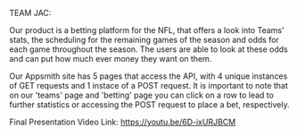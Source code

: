TEAM JAC:

Our product is a betting platform for the NFL, that offers a look into Teams' stats, 
the scheduling for the remaining games of the season and odds for each game throughout the season. 
The users are able to look at these odds and can put how much ever money they want on them.

Our Appsmith site has 5 pages that access the API, with 4 unique instances of GET requests and 
1 instace of a POST request. It is important to note that on our 'teams' page and 'betting' page 
you can click on a row to lead to further statistics or accessing the POST request to place a bet, respectively. 

Final Presentation Video Link: https://youtu.be/6D-ixURJBCM